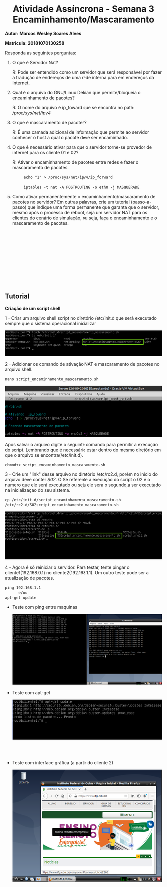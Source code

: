 
<div align='center'>
<h1> Atividade Assíncrona - Semana 3  Encaminhamento/Mascaramento </h1>
</div>

**Autor: Marcos Wesley Soares Alves**

**Matricula: 20181070130258**

Responda as seguintes perguntas:

1) O que é Servidor Nat?
    
    R: Pode ser entendido como um servidor que será responsável por fazer a tradução de endereços de uma rede interna para em endereços da Internet.

2) Qual é o arquivo do GNU/Linux Debian que permite/bloqueia o encaminhamento de pacotes?
    
    R: O nome do arquivo é ip_foward que se encontra no path: */proc/sys/net/ipv4*

3) O que é mascaramento de pacotes?

    R: É uma camada adicional de informação que permite ao servidor conhecer o host a qual o pacote deve ser encaminhado. 

4) O que é necessário ativar para que o servidor torne-se provedor de internet para os cliente 01 e 02?
   
    R: Ativar o encaminhamento de pacotes entre redes e fazer o mascaramento de pacotes.

            echo "1" > /proc/sys/net/ipv4/ip_forward

            iptables -t nat -A POSTROUTING -o eth0 -j MASQUERADE

            


5) Como ativar permanentemente o encaminhamento/mascaramento de pacotes no servidor? Em outras palavras, crie um tutorial (passo-a-passo) que indique uma forma permanente que garanta que o servidor, mesmo após o processo de reboot, seja um servidor NAT para os clientes do cenário de simulação, ou seja, faça o encaminhamento e o mascaramento de pacotes.

</br></br></br></br></br></br></br></br></br></br>
## Tutorial
**Criação de um script shell**

1 - Criar um arquivo shell script no diretório /etc/init.d que será executado sempre que o sistema operacional inicializar

   <div align='center'>
    <img src="img1.png">
   </div>



2 - Adicionar os comando de ativação NAT e mascaramento de pacotes no arquivo shell.

    nano script_encaminhamento_mascaramento.sh


   <div align='center'>
    <img src="img2.png">
   </div>

Após salvar o arquivo digite o seguinte comando para permitir a execução do script. Lembrando que é necessário estar dentro do mesmo diretório em que o arquivo se encontra(/etc/init.d).

    chmod+x script_encaminhamento_mascaramento.sh

3 - Crie um "link" desse arquivo no diretório /etc/rc2.d, porém no início do arquivo deve conter *S02*. O Sé referente a execução do script o 02 é o numero que ele será executado ou seja ele sera o segundo,a ser executado na inicializaçao do seu sistema.

    cp /etc/init.d/script_encaminhamento_mascaramento.sh /etc/rc2.d/S02script_encaminhamento_mascaramento.sh


   <div align='center'>
    <img src="img3.png">
   </div>

4 - Agora é só reiniciar o servidor. Para testar, tente pingar o cliente1(192.168.0.1) no cliente2(192.168.1.1). Um outro teste pode ser a atualização de pacotes.

    ping 192.168.1.1
          e/ou
    apt-get update


- Teste com ping entre maquinas
   <div align='center'>
    <img src="img4.png">
   </div>


- Teste com apt-get

   <div align='center'>
    <img src="img5.png">
   </div>
</br></br>
- Teste com interface gráfica (a partir do cliente 2)

   <div align='center'>
    <img src="img6.png">
   </div>